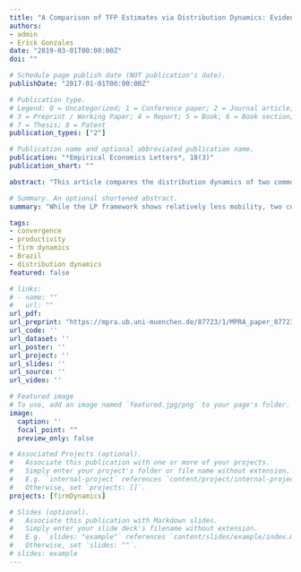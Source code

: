 ```yaml
---
title: "A Comparison of TFP Estimates via Distribution Dynamics: Evidence from Light Manufacturing Firms in Brazil"
authors:
- admin
- Erick Gonzales
date: "2019-03-01T00:00:00Z"
doi: ""

# Schedule page publish date (NOT publication's date).
publishDate: "2017-01-01T00:00:00Z"

# Publication type.
# Legend: 0 = Uncategorized; 1 = Conference paper; 2 = Journal article;
# 3 = Preprint / Working Paper; 4 = Report; 5 = Book; 6 = Book section;
# 7 = Thesis; 8 = Patent
publication_types: ["2"]

# Publication name and optional abbreviated publication name.
publication: "*Empirical Economics Letters*, 18(3)"
publication_short: ""

abstract: "This article compares the distribution dynamics of two commonly used TFP estimation frameworks: the control function approach of Levinsohn and Petrin (2003) (LP for short) and the corrected control function approach of Ackerberg et al. (2015) (ACF for short). Using Brazilian firm-level data for the textile and furniture sectors, we estimate the transitional dynamics and long-run equilibrium of the TFP distribution for each framework over the 2003-2009 period. Results of this comparison are as follows. In the textile sector, the distribution dynamics for both frameworks are to some extent qualitatively similar. In the furniture sector, however, the distribution dynamics are largely different. While the LP framework shows relatively less mobility, two convergence clusters in the transition stage, and a bumpy distribution in the long run; the ACF framework shows relatively more backward mobility, a unique convergence cluster in the transition, and a highly symmetric distribution in the long run. In light of these results, the article concludes urging researchers not to rely too heavily on one or the other framework. It seems more appropriate to consider both frameworks for drawing inferences on productivity convergence and dispersion dynamics."

# Summary. An optional shortened abstract.
summary: "While the LP framework shows relatively less mobility, two convergence clusters in the transition stage, and a bumpy distribution in the long run; the ACF framework shows relatively more backward mobility, a unique convergence cluster in the transition, and a highly symmetric distribution in the long run."

tags:
- convergence
- productivity
- firm dynamics
- Brazil
- distribution dynamics
featured: false

# links:
# - name: ""
#   url: ""
url_pdf:
url_preprint: "https://mpra.ub.uni-muenchen.de/87723/1/MPRA_paper_87723.pdf"
url_code: ''
url_dataset: ''
url_poster: ''
url_project: ''
url_slides: ''
url_source: ''
url_video: ''

# Featured image
# To use, add an image named `featured.jpg/png` to your page's folder.
image:
  caption: ''
  focal_point: ""
  preview_only: false

# Associated Projects (optional).
#   Associate this publication with one or more of your projects.
#   Simply enter your project's folder or file name without extension.
#   E.g. `internal-project` references `content/project/internal-project/index.md`.
#   Otherwise, set `projects: []`.
projects: [firmDynamics]

# Slides (optional).
#   Associate this publication with Markdown slides.
#   Simply enter your slide deck's filename without extension.
#   E.g. `slides: "example"` references `content/slides/example/index.md`.
#   Otherwise, set `slides: ""`.
# slides: example
---
```

